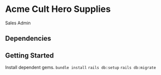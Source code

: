 # Acme Cult Hero Supplies
Sales Admin

## Dependencies

## Getting Started
Install dependent gems.
`bundle install`
`rails db:setup`
`rails db:migrate`
